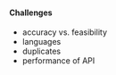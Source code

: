 #### Challenges<!-- .element: style="float: left" -->

* accuracy vs. feasibility<!-- .element: class="fragment" -->
* languages<!-- .element: class="fragment" -->
* duplicates<!-- .element: class="fragment" -->
* performance of API<!-- .element: class="fragment" --> 